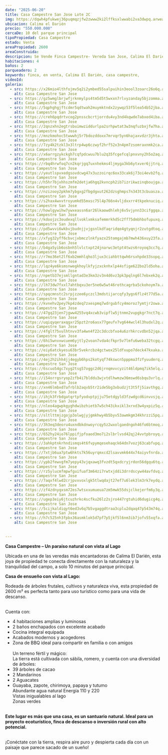 ```yaml
---
date: "2025-06-20"
title: Casa Campestre San Jose Lote 2C
img: https://dqwh4pfukwej36puqmqzjfw2zwww2ki2lffksxlwwabi2va3dwpq.arweave.ar/HCx-PLRViJ359IMhlJbaza1tKRpZSqlddrACjVQbHZ8
ubicacion: Calima el Darién
precio: "550.000.000"
cercaDe: 10 del parque principal
tipoPropiedad: Casa Campestre
estado: Venta
areaPropiedad: 2600
areaConstruida: 
descripcion: Se Vende Finca Campestre- Vereda San Jose, Calima El Darién. Excelente vista, Casa de dos pisos con acabados excelentes.
habitaciones: 4
baños: 2
parqueadero: 2
keywords: finca, en venta, Calima El Darién, casa campestre, 
videoId: 
galeria:
  - src: https://x26mio4lthfojmv5q2i2ymbed55salpuihin3eool3zoarc26o6q.arweave.ar/vrzEO4uZyuSyvYaRrDAkH3sgLfRB0N2Rzl7y4ERa870
    alt: Casa Campestre San Jose
  - src: https://gz5wmglbrjwfjrknmylps4tm5d5t5wxxn7rlvyzanday5bjzomma.arweave.ar/NntmGWGKbFTFTWYW-XJs6Ps-2vdv4rrjIGjBjoU5cxg
    alt: Casa Campestre San Jose
  - src: https://5qphghgjftcdmr5qdtwah2muymktndx2zywqz53f5lea54b52jba.arweave.ar/7B5zHMksxDZHsBzsA-mUwxU2jvrOLQz3ZerIDvA90kI
    alt: Casa Campestre San Jose
  - src: https://creh6pqdrtvcog2pnsscbcrtjorrdu4vy3nd4kqwde7abxed4iba.arweave.ar/FEh_PgOM6icbT2ykIIozS6MR05XG2j4qFhk-ANyD4gI
    alt: Casa Campestre San Jose
  - src: https://2qnzxhn2egtrsbuimwziddurlpa2srhpwtat3w3nqfuzbxjfw7ha.arweave.ar/1BubnbohpxkGiGWygY6RW8GpRO-0wT3bbYFpkN0lt84
    alt: Casa Campestre San Jose
  - src: https://mnzkmohoc5twwwhj5r7bdozddoxx7mrvqr5yn6hajaxvdzr3jhta.arweave.ar/Y3KmOO4XZ2tY6ex-EbsjG69_sjWEe4b44EgvUeY7SeY
    alt: Casa Campestre San Jose
  - src: https://7zy4k2tzkl3x3ltrp4wp6czwyf2hrf52x3n4pm7zsomraxnmk2ca.arweave.ar/_nHFanlS932ucX8s_ws2wXR4l7q-28ez-ZOZEF2sVoQ
    alt: Casa Campestre San Jose
  - src: https://x6arrgzykckgh7cqfpdcwuu7blu2q35fcgefcqlpnxvny2h5o2aq.arweave.ar/v4EYmzhQlGP8UCvGK1KfCumob6URiFFBb23q3Gj9doE
    alt: Casa Campestre San Jose
  - src: https://rbq4hrwfoq7cn2kqrjgq7uxnhekms4ljmyga3kb6ytxver6jjtrq.arweave.ar/iGHDxsV0PibpUIpND9LtORTJcWlmDA2oPsTvUkfJTOM
    alt: Casa Campestre San Jose
  - src: https://yeutlspvxedgsovdcwg47x3uzzoirqc6ox33cak6j73oi4evb2fq.arweave.ar/wSk1yfW5Bmk6oxWNz990zlyIwF5197EBXk_25HCVDos
    alt: Casa Campestre San Jose
  - src: https://h5hr7bjxhhszmfm2detja6hgq2kvncph2ib7izrikwzinqboujga.arweave.ar/P08fhTc55ZYVmhkmkHjmhpVWiefSA_RmKFWyhsAuokw
    alt: Casa Campestre San Jose
  - src: https://nzizooy2pkhm7ybgxg2fbgdgxut262dzsghmps7n343t3cbuasza.arweave.ar/blGXOxp6js_gJrm0UJhmvSevaHmRjsfL7d83PYg0BLI
    alt: Casa Campestre San Jose
  - src: https://s2hax4wxvtroyumkd55mxsc75l4p766n4vljdxxrr4tkpeknuciq.arweave.ar/lo4L8tes4uxRih96y8hf6vj_-83lVpHe8Y8mp5FNoJE
    alt: Casa Campestre San Jose
  - src: https://howlgywihw7ywxeassn6ar26lkaowdhlehj6v5vjynn33cifggqa.arweave.ar/O6yzYsg9v4tcgJSb4EdeWoDrDOsh0-r2qcNbvYkFMaA
    alt: Casa Campestre San Jose
  - src: https://kdoojzc3oudexqllvoklxmksafemmrkhd5c2ff75dmbhbofupuxq.arweave.ar/UNzk5Ft1BkvBa6uUu7FSAUjGRUcfRaKX_RsCcLi0fS8
    alt: Casa Campestre San Jose
  - src: https://pd5wvvi6wkbvjbudnjjvjgsnlkdfaqridqe4gtyqnjr2zutgdtoq.arweave.ar/ePtq1R6yg1SGg2pTVJpNWoZQQigcCcNPEGpjrNJmHN0
    alt: Casa Campestre San Jose
  - src: https://xfyg32yff6cbvcjxbmczlnkfyazx25tomgajmb7mwh436xuy23fa.arweave.ar/uXBt6wUvhBqJNwsFlbVFwDN9dm5hgJYH7LH5v16Y1so
    alt: Casa Campestre San Jose
  - src: https://b4ga5yib6osbnh5lvlctxpt24jnarwc3etpt4twzs6royoq3cc7q.arweave.ar/DwwO4QHzpBafq6rFO7564loI2Fsk3z5O2Zei7DobEL8
    alt: Casa Campestre San Jose
  - src: https://r7mo36et2lf6xb2mmhlqho3ljux3ciahbttqwh6rsxhpde33sopq.arweave.ar/j9jt-JPSy-uHTGHXA7trTS-xIAcM5wsf0ZXO8ZN7k58
    alt: Casa Campestre San Jose
  - src: https://lqz4ye6ksmsnwegkhoylkfyjzxcknhxlp44sfige622bo2ld5oha.arweave.ar/XDPME8qTJNsQyjuwtRcJzcSmnut_OSKgxPa0F2lj644
    alt: Casa Campestre San Jose
  - src: https://npetb37ejsmllgntad3e3km3zv3n4d6vz3pk3pqlng6l7ebxek2q.arweave.ar/a8kw7-RMmLWZswD2TambzXbeD9XO3q2-C2m8v5A3IrU
    alt: Casa Campestre San Jose
  - src: https://lh73dw7fxxl7ahtbqxu3er5ne6w5wt46rothcagrba5ckohoym7a.arweave.ar/Wf-x2-W91_AeYYXpsketJ63bT56LpnEA0Qg6JTjuwz4
    alt: Casa Campestre San Jose
  - src: https://spqcmnstc2srpjzzee6yczcl3mdstijarcqfy3ygs6flz4t77d5a.arweave.ar/k-AmNlMWpRenOSE9gWRL2wcpoSCIoFxvBpeKvPJ_-Po
    alt: Casa Campestre San Jose
  - src: https://kvnehv2pey7kp4zdeq7zxespmq7wdrgubfcy4moroz7ymtjr2owa.arweave.ar/VVpD108mPqfzIyQ_m5JPZD9hxNQJRY4x0XZ_hk0x06w
    alt: Casa Campestre San Jose
  - src: https://47gq23jen7jgww4255vq4xcwb3vipflw5jtnmn2vupgkgr7nct7q.arweave.ar/580NbSRv0mtbmu9rDlxWDuqHlXbqZtY3VaPMo0ftFP8
    alt: Casa Campestre San Jose
  - src: https://uqiqyqeraxqgxr25pzt2ro6asx77geufv7vg644wcl4l3hudxl2q.arweave.ar/pBEMQJEF4GvHXX5nqLvAlf_zEoWv6m9zlhL4vZ6DuvU
    alt: Casa Campestre San Jose
  - src: https://4fglt75vulhtnvv3fa4wn4f22c3dccbfxo4u6zrhkrcvdbn52jqa.arweave.ar/4Uy5_7WizzbWuyg5ZvC60LYxCCW7uU9mJ1RFUYW90mA
    alt: Casa Campestre San Jose
  - src: https://6hi5wnvxwcuem6yjtly2voan7vda4cfkpr5v7lmfu6weba32tcgq.arweave.ar/8dHbNrewqEZ7CZrxqrgN_UYOCKp8e1-thaesQIN6mI0
    alt: Casa Campestre San Jose
  - src: https://eiy6atckyesu63br5vekrcbz4gctwox25ldfxupo7deck47kxaka.arweave.ar/IjHgTErBJU9sMe1IqIg54YU7OvrqxlvR7vjIJXPquBQ
    alt: Casa Campestre San Jose
  - src: https://4ej2h2ihh4jj4egyb6hps2kotyqf74kswcn5pppma3fzfyuuderq.arweave.ar/4ROj6Qc_Ep4Q2A-O-WlOniBf8VKwm9e97AbLkuKUGSM
    alt: Casa Campestre San Jose
  - src: https://6scuo54gc7xyg2tsg57oggc2d6jrnqmvvcyzit46ldpmq7ik5elq.arweave.ar/9IVHd4YX74Nqcjd-4xhaH5MWwZWosZRPnljeyH0K6Rc
    alt: Casa Campestre San Jose
  - src: https://i54orrgsryop2zfb4i7blddu3wjvtdlhwmzw36mswd6sbqu3vrlq.arweave.ar/R3joxNKOHP1koeI-FYx03ZNZjWezM235krD9IMKbrFc
    alt: Casa Campestre San Jose
  - src: https://xn46lmbxd7afrblb2aqvb5tr2ide5bg3xbudzjt3t5fj5iavthgq.arweave.ar/u3nlsDcfwFiFYdAhUPZx0gZOhNu4aDyme59KnqAVmc0
    alt: Casa Campestre San Jose
  - src: https://ihjk3frbdgatqrtpfyodvptpjju75etdgyld3fzwdgcd6invvsjq.arweave.ar/QdKtliEZgThGby4cOr5vSmn-kmM2Fj2XNhmEPyG1rJM
    alt: Casa Campestre San Jose
  - src: https://nleo4agwpkgyghdwibzhietb7w5ch43ikxikl3xrxd3w4yxpiz5q.arweave.ar/asjuANZ6jYMcdkBydBJh_boj82hV0KXu8bj3bmLvRns
    alt: Casa Campestre San Jose
  - src: https://sltlttmjzgojp3olwgjyjgmkhwy4b5byv53awmkgm34khrzzi5pq.arweave.ar/kua5zYnJnJfty7GThJmKPbHA9DivdgsxRmb4o8c5R18
    alt: Casa Campestre San Jose
  - src: https://3h3eq3deoru4uxndbkdnwoyrcqy5z2wxolgaedngoh46fo6btmoq.arweave.ar/2fZIbGR0acpdowqG2zsRFDHc6tdyzAINpnH54rvBmx0
    alt: Casa Campestre San Jose
  - src: https://652hy24io76lppifjpfoaod3mo7i2slbrlvsd42qj24vvtpbroyq.arweave.ar/93R8a4h3_Le9BUvK4Dh7Y76NSWGK6yHzUE65Ws3hi7E
    alt: Casa Campestre San Jose
  - src: https://3ahkptnkrhndismqs4t6fvpymqesehaqck64dn7vozj63cabfvpq.arweave.ar/2A6nzaqJ2jRJkJcn4tX4ZAkiHBASvcG39XZT7YgBLV8
    alt: Casa Campestre San Jose
  - src: https://7xtjb6ua7ptw6hkts7k56uyrqmxcd2lsavvmk644x74aiyvfnrda.arweave.ar/_eaQ-oD7528dU5fV31MRgy4h6XIFasV7nL_4BGKlbEY
    alt: Casa Campestre San Jose
  - src: https://ypb2fewvgfm7yepy43vjqxawq3fvzdt5qxdcryjrdon56dgqu6tq.arweave.ar/w8OiktUxWfwR-ObqmFwWhstcjn2FxijhMRub3wzQp6c
    alt: Casa Campestre San Jose
  - src: https://rz5ylucmfmpwfguifuaf3m64zi7rwtxjddi3drrdscyw44avfdvq.arweave.ar/jnuF0EwrH2KaiC0AXbPcyj8bTukY0bHGI5CxbnAVKOs
    alt: Casa Campestre San Jose
  - src: https://7aqxf4lwd2crjpvxvoxlgk5tlwqdajt27ef7u6lek3lm3rk7eydq.arweave.ar/-CFy8XYehRS-t6uusyuzXaAwJnr5C_p5ZFbWzcVfJgc
    alt: Casa Campestre San Jose
  - src: https://zf4zdnyqxsm72es7wtsxxumueua7zm5mwk55dsjclkejerfm6y3q.arweave.ar/yXmRtxC8mf0SX7Tle9GUJQH8s6yyu9HJIlqIkkSs9jc
    alt: Casa Campestre San Jose
  - src: https://ugep3eiy6jtcuzhrkc4scfku26lz2sjro447rgtuhid6dugicg4q.arweave.ar/oYj9kRjyZipk8VC5IRVU15edSTF3OfiadDoH4dDIEbk
    alt: Casa Campestre San Jose
  - src: https://5cijkaldiqyt6ed3v6q7b5vgaggdtraa3cplu2dqaq47p543m74q.arweave.ar/6JCVAWNEMT8Qe6-h8PamAYw5xADYnrpocAQ59_ebZ_k
    alt: Casa Campestre San Jose
  - src: https://h7c525nh3fpbx36asmklok5d7pf7p5jkf5l6nm3ib7jofv55xqfa.arweave.ar/P8XddafZXhvvwJMUtyuj-8v39SovV-azaA_S4te9vAo
    alt: Casa Campestre San Jose
  
 
---
```



**Casa Campestre – Un paraíso natural con vista al Lago**

Ubicada en una de las veredas más encantadoras de Calima El Darién, esta joya de propiedad te conecta directamente con la naturaleza y la tranquilidad del campo, a solo 10 minutos del parque principal.<br>

**Casa de ensueño con vista al Lago:**

Rodeada de árboles frutales, cultivos y naturaleza viva, esta propiedad de 2600 m² es perfecta tanto para uso turístico como para una vida de descanso.<br><br>

Cuenta con: <br>
- 4 habitaciones amplias y luminosas
- 2 baños enchapados con excelente acabado
- Cocina integral equipada
- Acabados modernos y acogedores
- Zona de BBQ ideal para compartir en familia o con amigos <br><br>
Un terreno fértil y mágico: <br>
La tierra está cultivada con sábila, romero, y cuenta con una diversidad de árboles: <br>
- 39 árboles de cacao
- 2 Mandarinos
- 2 Aguacates
- Guayaba, zapote, chirimoya, papaya y tutumo <br>
 Abundante agua natural
 Energía 110 y 220<br>
 Vistas inigualables al lago <br>
 Zonas verdes <br><br>

**Este lugar es más que una casa, es un santuario natural. Ideal para un proyecto ecoturístico, finca de descanso o inversión rural con alto potencial.** <br><br>

¡Conéctate con la tierra, respira aire puro y despierta cada día con un paisaje que parece sacado de un sueño!<br><br>
